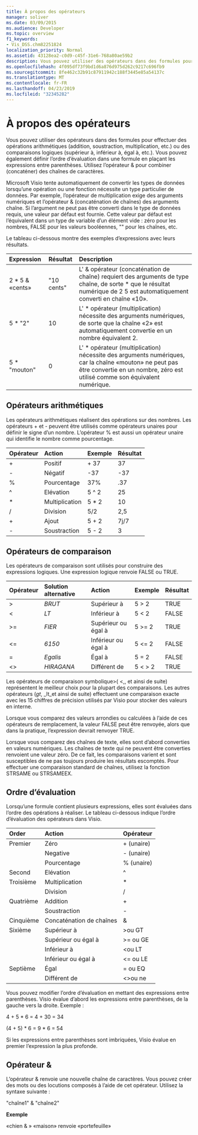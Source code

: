 ```yaml
---
title: À propos des opérateurs
manager: soliver
ms.date: 03/09/2015
ms.audience: Developer
ms.topic: overview
f1_keywords:
- Vis_DSS.chm82251824
localization_priority: Normal
ms.assetid: 43128ea2-c0d9-c45f-31e6-768a80ae59b2
description: Vous pouvez utiliser des opérateurs dans des formules pour effectuer des opérations arithmétiques (addition, soustraction, multiplication, etc.) ou des comparaisons logiques (supérieur à, inférieur à, égal à, etc.). Vous pouvez également définir l’ordre d’évaluation dans une formule en plaçant les expressions entre parenthèses. Utilisez l’opérateur & pour combiner (concaténer) des chaînes de caractères.
ms.openlocfilehash: 4f095df73f9bd1d6a876d975d262c9217c696fb9
ms.sourcegitcommit: 8fe462c32b91c87911942c188f3445e85a54137c
ms.translationtype: MT
ms.contentlocale: fr-FR
ms.lasthandoff: 04/23/2019
ms.locfileid: "32345282"
---
```

# <a name="about-operators"></a>À propos des opérateurs

Vous pouvez utiliser des opérateurs dans des formules pour effectuer des opérations arithmétiques (addition, soustraction, multiplication, etc.) ou des comparaisons logiques (supérieur à, inférieur à, égal à, etc.). Vous pouvez également définir l’ordre d’évaluation dans une formule en plaçant les expressions entre parenthèses. Utilisez l’opérateur & pour combiner (concaténer) des chaînes de caractères.
  
Microsoft Visio tente automatiquement de convertir les types de données lorsqu’une opération ou une fonction nécessite un type particulier de données. Par exemple, l’opérateur de multiplication exige des arguments numériques et l’opérateur & (concaténation de chaînes) des arguments chaîne. Si l’argument ne peut pas être converti dans le type de données requis, une valeur par défaut est fournie. Cette valeur par défaut est l’équivalent dans un type de variable d’un élément vide : zéro pour les nombres, FALSE pour les valeurs booléennes, "" pour les chaînes, etc.
  
Le tableau ci-dessous montre des exemples d’expressions avec leurs résultats.
  
|**Expression**|**Résultat**|**Description**|
|:-----|:-----|:-----|
| 2 \* 5 &amp; «cents»  <br/> | "10 cents"  <br/> | L' &amp; opérateur (concaténation de chaîne) requiert des arguments de type chaîne, de sorte \* que le résultat numérique de 2 5 est automatiquement converti en chaîne «10».  <br/> |
| 5 \* "2"  <br/> | 10  <br/> | L' \* opérateur (multiplication) nécessite des arguments numériques, de sorte que la chaîne «2» est automatiquement convertie en un nombre équivalent 2.  <br/> |
| 5 \* "mouton"  <br/> | 0  <br/> | L' \* opérateur (multiplication) nécessite des arguments numériques, car la chaîne «mouton» ne peut pas être convertie en un nombre, zéro est utilisé comme son équivalent numérique.  <br/> |
   
## <a name="arithmetic-operators"></a>Opérateurs arithmétiques

Les opérateurs arithmétiques réalisent des opérations sur des nombres. Les opérateurs + et - peuvent être utilisés comme opérateurs unaires pour définir le signe d’un nombre. L’opérateur % est aussi un opérateur unaire qui identifie le nombre comme pourcentage.
  
|**Opérateur**|**Action**|**Exemple**|**Résultat**|
|:-----|:-----|:-----|:-----|
| +  <br/> | Positif  <br/> | + 37  <br/> | 37  <br/> |
| -  <br/> | Négatif  <br/> | -37  <br/> | -37  <br/> |
| %  <br/> | Pourcentage  <br/> | 37%  <br/> | .37  <br/> |
| ^  <br/> | Elévation  <br/> | 5 ^ 2  <br/> | 25  <br/> |
| \*  <br/> | Multiplication  <br/> | 5 \* 2  <br/> | 10  <br/> |
| /  <br/> | Division  <br/> | 5/2  <br/> | 2,5  <br/> |
| +  <br/> | Ajout  <br/> | 5 + 2  <br/> | 7j/7  <br/> |
| -  <br/> | Soustraction  <br/> | 5 - 2  <br/> | 3  <br/> |
   
## <a name="comparison-operators"></a>Opérateurs de comparaison

Les opérateurs de comparaison sont utilisés pour construire des expressions logiques. Une expression logique renvoie FALSE ou TRUE.
  
|**Opérateur**|**Solution alternative**|**Action**|**Exemple**|**Résultat**|
|:-----|:-----|:-----|:-----|:-----|
| \>  <br/> | _BRUT_  <br/> | Supérieur à  <br/> | 5 \> 2  <br/> | TRUE  <br/> |
| \<  <br/> | _LT_  <br/> | Inférieur à  <br/> | 5 \< 2  <br/> | FALSE  <br/> |
| \>=  <br/> | _FIER_  <br/> | Supérieur ou égal à  <br/> | 5 \>= 2  <br/> | TRUE  <br/> |
| \<=  <br/> | _6150_  <br/> | Inférieur ou égal à  <br/> | 5 \<= 2  <br/> | FALSE  <br/> |
| =  <br/> | _Egalis_  <br/> | Égal à  <br/> | 5 = 2  <br/> | FALSE  <br/> |
| \<\>  <br/> | _HIRAGANA_  <br/> | Différent de  <br/> | 5 \< \> 2  <br/> | TRUE  <br/> |
   
Les opérateurs de comparaison symbolique\>( \<,, et ainsi de suite) représentent le meilleur choix pour la plupart des comparaisons. Les autres opérateurs (_gt_, _lt_et ainsi de suite) effectuent une comparaison exacte avec les 15 chiffres de précision utilisés par Visio pour stocker des valeurs en interne.
  
Lorsque vous comparez des valeurs arrondies ou calculées à l’aide de ces opérateurs de remplacement, la valeur FALSE peut être renvoyée, alors que dans la pratique, l’expression devrait renvoyer TRUE.
  
Lorsque vous comparez des chaînes de texte, elles sont d’abord converties en valeurs numériques. Les chaînes de texte qui ne peuvent être converties renvoient une valeur zéro. De ce fait, les comparaisons varient et sont susceptibles de ne pas toujours produire les résultats escomptés. Pour effectuer une comparaison standard de chaînes, utilisez la fonction STRSAME ou STRSAMEEX.
  
## <a name="order-of-evaluation"></a>Ordre d’évaluation

Lorsqu’une formule contient plusieurs expressions, elles sont évaluées dans l’ordre des opérations à réaliser. Le tableau ci-dessous indique l’ordre d’évaluation des opérateurs dans Visio.
  
|**Order**|**Action**|**Opérateur**|
|:-----|:-----|:-----|
|Premier  <br/> |Zéro  <br/> |+ (unaire)  <br/> |
||Negative  <br/> |- (unaire)  <br/> |
||Pourcentage  <br/> |% (unaire)  <br/> |
|Second  <br/> |Elévation  <br/> |^  <br/> |
|Troisième  <br/> |Multiplication  <br/> |\*  <br/> |
||Division  <br/> |/  <br/> |
|Quatrième  <br/> |Addition  <br/> |+  <br/> |
||Soustraction  <br/> |-  <br/> |
|Cinquième  <br/> |Concaténation de chaînes  <br/> |&amp;  <br/> |
|Sixième  <br/> |Supérieur à  <br/> |\>ou GT  <br/> |
||Supérieur ou égal à  <br/> |\>= ou GE  <br/> |
||Inférieur à  <br/> |\<ou LT  <br/> |
||Inférieur ou égal à  <br/> |\<= ou LE  <br/> |
|Septième  <br/> |Égal  <br/> |= ou EQ  <br/> |
||Différent de  <br/> |\<\>ou ne  <br/> |
   
Vous pouvez modifier l’ordre d’évaluation en mettant des expressions entre parenthèses. Visio évalue d’abord les expressions entre parenthèses, de la gauche vers la droite. Exemple :
  
4 + 5 \* 6 = 4 + 30 = 34
  
(4 + 5) \* 6 = 9 \* 6 = 54
  
Si les expressions entre parenthèses sont imbriquées, Visio évalue en premier l’expression la plus profonde.
  
## <a name="ampersand-operator"></a>Opérateur &

L’opérateur & renvoie une nouvelle chaîne de caractères. Vous pouvez créer des mots ou des locutions composés à l’aide de cet opérateur. Utilisez la syntaxe suivante :
  
"chaîne1" &amp; "chaîne2"
  
 **Exemple**
  
«chien &amp; » «maison» renvoie «portefeuille»
  

